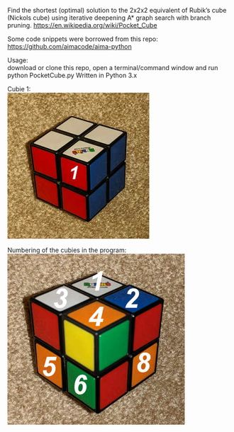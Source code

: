 Find the shortest (optimal) solution to the 2x2x2 equivalent of Rubik’s cube (Nickols cube) using iterative deepening A* graph search with branch pruning.
https://en.wikipedia.org/wiki/Pocket_Cube  

Some code snippets were borrowed from this repo:
https://github.com/aimacode/aima-python  

Usage:  
download or clone this repo, open a terminal/command window and run
python PocketCube.py
Written in Python 3.x

Cubie 1:  
![alt text](cubie1.jpg)    

Numbering of the cubies in the program:  
![alt text](positions.jpg)